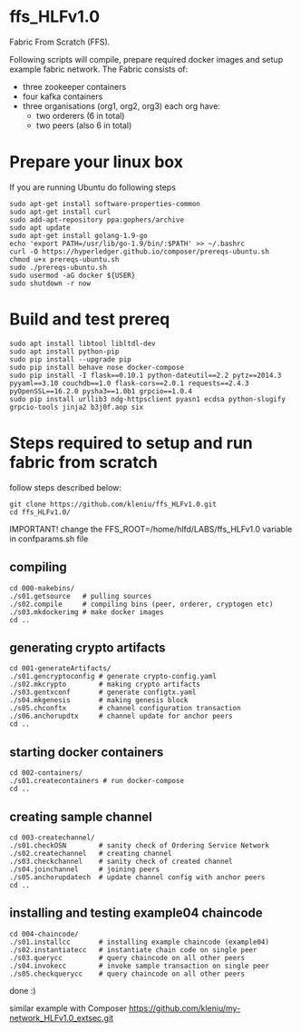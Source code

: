 # ffs_HLFv1.0
Fabric From Scratch (FFS).

Following scripts will compile, prepare required docker images and setup example fabric network. The Fabric consists of:
- three zookeeper containers
- four kafka containers
- three organisations (org1, org2, org3) each org have:
	* two orderers (6 in total)
	* two peers (also 6 in total) 

# Prepare your linux box
If you are running Ubuntu do following steps
```
sudo apt-get install software-properties-common
sudo apt-get install curl
sudo add-apt-repository ppa:gophers/archive
sudo apt update
sudo apt-get install golang-1.9-go
echo 'export PATH=/usr/lib/go-1.9/bin/:$PATH' >> ~/.bashrc
curl -O https://hyperledger.github.io/composer/prereqs-ubuntu.sh
chmod u+x prereqs-ubuntu.sh
sudo ./prereqs-ubuntu.sh
sudo usermod -aG docker ${USER}
sudo shutdown -r now
```

# Build and test prereq
```
sudo apt install libtool libltdl-dev
sudo apt install python-pip
sudo pip install --upgrade pip
sudo pip install behave nose docker-compose
sudo pip install -I flask==0.10.1 python-dateutil==2.2 pytz==2014.3 pyyaml==3.10 couchdb==1.0 flask-cors==2.0.1 requests==2.4.3 pyOpenSSL==16.2.0 pysha3==1.0b1 grpcio==1.0.4
sudo pip install urllib3 ndg-httpsclient pyasn1 ecdsa python-slugify grpcio-tools jinja2 b3j0f.aop six
```

# Steps required to setup and run fabric from scratch
follow steps described below:
```
git clone https://github.com/kleniu/ffs_HLFv1.0.git
cd ffs_HLFv1.0/
```
IMPORTANT! change the FFS_ROOT=/home/hlfd/LABS/ffs_HLFv1.0 variable in confparams.sh file

## compiling
```
cd 000-makebins/
./s01.getsource   # pulling sources  
./s02.compile     # compiling bins (peer, orderer, cryptogen etc)
./s03.mkdockerimg # make docker images
cd ..
```

## generating crypto artifacts 
```
cd 001-generateArtifacts/
./s01.gencryptoconfig # generate crypto-config.yaml
./s02.mkcrypto        # making crypto artifacts
./s03.gentxconf       # generate configtx.yaml
./s04.mkgenesis       # making genesis block
./s05.chconftx        # channel configuration transaction
./s06.anchorupdtx     # channel update for anchor peers
cd ..
``` 

## starting docker containers
```
cd 002-containers/
./s01.createcontainers # run docker-compose 
cd ..
``` 

## creating sample channel
```
cd 003-createchannel/
./s01.checkOSN        # sanity check of Ordering Service Network
./s02.createchannel   # creating channel
./s03.checkchannel    # sanity check of created channel
./s04.joinchannel     # joining peers 
./s05.anchorupdatech  # update channel config with anchor peers
cd ..
```

## installing and testing example04 chaincode
```
cd 004-chaincode/
./s01.installcc       # installing example chaincode (example04)
./s02.instantiatecc   # instantiate chain code on single peer
./s03.querycc         # query chaincode on all other peers
./s04.invokecc        # invoke sample transaction on single peer
./s05.checkquerycc    # query chaincode on all other peers
```

done :)

similar example with Composer
https://github.com/kleniu/my-network_HLFv1.0_extsec.git
